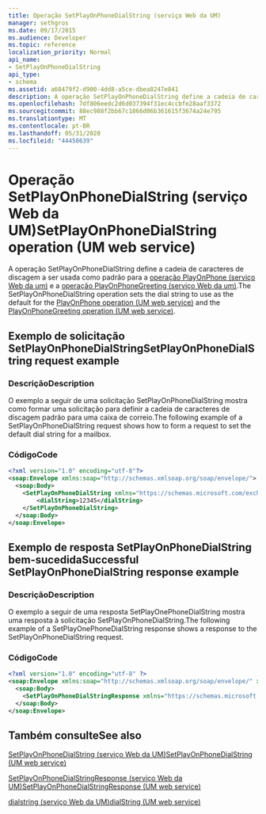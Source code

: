 ```yaml
---
title: Operação SetPlayOnPhoneDialString (serviço Web da UM)
manager: sethgros
ms.date: 09/17/2015
ms.audience: Developer
ms.topic: reference
localization_priority: Normal
api_name:
- SetPlayOnPhoneDialString
api_type:
- schema
ms.assetid: a68479f2-d900-4dd8-a5ce-dbea8247e841
description: A operação SetPlayOnPhoneDialString define a cadeia de caracteres de discagem a ser usada como padrão para a operação PlayOnPhone (serviço Web da UM) e a operação PlayOnPhoneGreeting (serviço Web da UM).
ms.openlocfilehash: 7df806eedc2d6d037394f31ec4ccbfe28aaf3372
ms.sourcegitcommit: 88ec988f2bb67c1866d06b361615f3674a24e795
ms.translationtype: MT
ms.contentlocale: pt-BR
ms.lasthandoff: 05/31/2020
ms.locfileid: "44458639"
---
```

# <a name="setplayonphonedialstring-operation-um-web-service"></a><span data-ttu-id="20924-103">Operação SetPlayOnPhoneDialString (serviço Web da UM)</span><span class="sxs-lookup"><span data-stu-id="20924-103">SetPlayOnPhoneDialString operation (UM web service)</span></span>

<span data-ttu-id="20924-104">A operação SetPlayOnPhoneDialString define a cadeia de caracteres de discagem a ser usada como padrão para a [operação PlayOnPhone (serviço Web da um)](playonphone-operation-um-web-service.md) e a [operação PlayOnPhoneGreeting (serviço Web da um)](playonphonegreeting-operation-um-web-service.md).</span><span class="sxs-lookup"><span data-stu-id="20924-104">The SetPlayOnPhoneDialString operation sets the dial string to use as the default for the [PlayOnPhone operation (UM web service)](playonphone-operation-um-web-service.md) and the [PlayOnPhoneGreeting operation (UM web service)](playonphonegreeting-operation-um-web-service.md).</span></span>
  
## <a name="setplayonphonedialstring-request-example"></a><span data-ttu-id="20924-105">Exemplo de solicitação SetPlayOnPhoneDialString</span><span class="sxs-lookup"><span data-stu-id="20924-105">SetPlayOnPhoneDialString request example</span></span>

### <a name="description"></a><span data-ttu-id="20924-106">Descrição</span><span class="sxs-lookup"><span data-stu-id="20924-106">Description</span></span>

<span data-ttu-id="20924-107">O exemplo a seguir de uma solicitação SetPlayOnPhoneDialString mostra como formar uma solicitação para definir a cadeia de caracteres de discagem padrão para uma caixa de correio.</span><span class="sxs-lookup"><span data-stu-id="20924-107">The following example of a SetPlayOnPhoneDialString request shows how to form a request to set the default dial string for a mailbox.</span></span>
  
### <a name="code"></a><span data-ttu-id="20924-108">Código</span><span class="sxs-lookup"><span data-stu-id="20924-108">Code</span></span>

```XML
<?xml version="1.0" encoding="utf-8"?>
<soap:Envelope xmlns:soap="http://schemas.xmlsoap.org/soap/envelope/">
  <soap:Body>
    <SetPlayOnPhoneDialString xmlns="https://schemas.microsoft.com/exchange/services/2006/messages">
        <dialString>12345</dialString>
    </SetPlayOnPhoneDialString>
  </soap:Body>
</soap:Envelope>
```

## <a name="successful-setplayonphonedialstring-response-example"></a><span data-ttu-id="20924-109">Exemplo de resposta SetPlayOnPhoneDialString bem-sucedida</span><span class="sxs-lookup"><span data-stu-id="20924-109">Successful SetPlayOnPhoneDialString response example</span></span>

### <a name="description"></a><span data-ttu-id="20924-110">Descrição</span><span class="sxs-lookup"><span data-stu-id="20924-110">Description</span></span>

<span data-ttu-id="20924-111">O exemplo a seguir de uma resposta SetPlayOnePhoneDialString mostra uma resposta à solicitação SetPlayOnPhoneDialString.</span><span class="sxs-lookup"><span data-stu-id="20924-111">The following example of a SetPlayOnePhoneDialString response shows a response to the SetPlayOnPhoneDialString request.</span></span>
  
### <a name="code"></a><span data-ttu-id="20924-112">Código</span><span class="sxs-lookup"><span data-stu-id="20924-112">Code</span></span>

```XML
<?xml version="1.0" encoding="utf-8" ?> 
<soap:Envelope xmlns:soap="http://schemas.xmlsoap.org/soap/envelope/" xmlns:xsi="http://www.w3.org/2001/XMLSchema-instance" xmlns:xsd="http://www.w3.org/2001/XMLSchema">
  <soap:Body>
    <SetPlayOnPhoneDialStringResponse xmlns="https://schemas.microsoft.com/exchange/services/2006/messages" /> 
  </soap:Body>
</soap:Envelope>
```

## <a name="see-also"></a><span data-ttu-id="20924-113">Também consulte</span><span class="sxs-lookup"><span data-stu-id="20924-113">See also</span></span>



[<span data-ttu-id="20924-114">SetPlayOnPhoneDialString (serviço Web da UM)</span><span class="sxs-lookup"><span data-stu-id="20924-114">SetPlayOnPhoneDialString (UM web service)</span></span>](setplayonphonedialstring-um-web-service.md)
  
[<span data-ttu-id="20924-115">SetPlayOnPhoneDialStringResponse (serviço Web da UM)</span><span class="sxs-lookup"><span data-stu-id="20924-115">SetPlayOnPhoneDialStringResponse (UM web service)</span></span>](setplayonphonedialstringresponse-um-web-service.md)
  
[<span data-ttu-id="20924-116">dialstring (serviço Web da UM)</span><span class="sxs-lookup"><span data-stu-id="20924-116">dialString (UM web service)</span></span>](dialstring-um-web-service.md)

